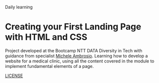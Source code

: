 Daily learning

# Creating your First Landing Page with HTML and CSS

Project developed at the Bootcamp NTT DATA Diversity in Tech with guidance from specialist [Michele Ambrosio](https://github.com/micheleambrosio "Michele Ambrosio").
Learning how to develop a website for a medical clinic, using all the content covered in the module to implement fundamental elements of a page.

[LICENSE](/LICENSE)
